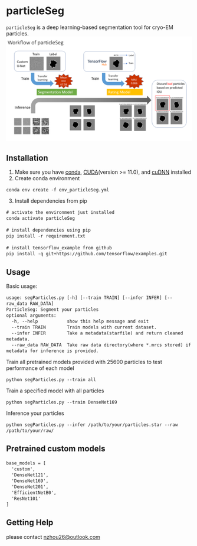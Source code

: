 # particleSeg
`particleSeg` is a deep learning-based segmentation tool for cryo-EM particles.
![work_flow](images/workflow.png)

## Installation
1. Make sure you have [conda](https://docs.conda.io/en/latest/miniconda.html), [CUDA](https://developer.nvidia.com/cuda-toolkit)(version >= 11.0), and [cuDNN](https://developer.nvidia.com/cudnn) installed
2. Create conda environment
```
conda env create -f env_particleSeg.yml
```
3. Install dependencies from pip
```
# activate the environment just installed
conda activate particleSeg

# install dependencies using pip
pip install -r requirement.txt

# install tensorflow_example from github
pip install -q git+https://github.com/tensorflow/examples.git
```
## Usage
Basic usage:
```
usage: segParticles.py [-h] [--train TRAIN] [--infer INFER] [--raw_data RAW_DATA]
ParticleSeg: Segment your particles
optional arguments:
  -h, --help           show this help message and exit
  --train TRAIN        Train models with current dataset.
  --infer INFER        Take a metadata(starfile) and return cleaned metadata.
  --raw_data RAW_DATA  Take raw data directory(where *.mrcs stored) if metadata for inference is provided.
```
Train all pretrained models provided with 25600 particles to test performance of each model
```
python segParticles.py --train all
```
Train a specified model with all particles
```
python segParticles.py --train DenseNet169
```
Inference your particles
```
python segParticles.py --infer /path/to/your/particles.star --raw /path/to/your/raw/
```
## Pretrained custom models
```
base_models = [
  'custom',
  'DenseNet121',
  'DenseNet169',
  'DenseNet201',
  'EfficientNetB0',
  'ResNet101'
]
```
## Getting Help
please contact nzhou26@outlook.com 
